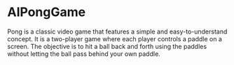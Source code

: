 # AIPongGame
Pong is a classic video game that features a simple and easy-to-understand concept.   It is a two-player game where each player controls a paddle on a screen.   The objective is to hit a ball back and forth using the paddles without letting the ball pass behind your own paddle.   
